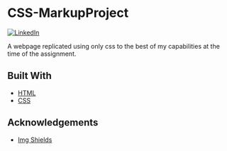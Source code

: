 # CSS-MarkupProject

[![LinkedIn][linkedin-shield]][linkedin-url]

<!-- ABOUT THE PROJECT -->

A webpage replicated using only css to the best of my capabilities at the time of the assignment. 

## Built With

- [HTML](https://getbootstrap.com)
- [CSS](https://jquery.com)

<!-- ACKNOWLEDGEMENTS -->

## Acknowledgements

- [Img Shields](https://shields.io)

<!-- MARKDOWN LINKS & IMAGES -->

[linkedin-shield]: https://img.shields.io/badge/-LinkedIn-black.svg?style=flat-square&logo=linkedin&colorB=555
[linkedin-url]: https://linkedin.com/in/jeannie-torres/
